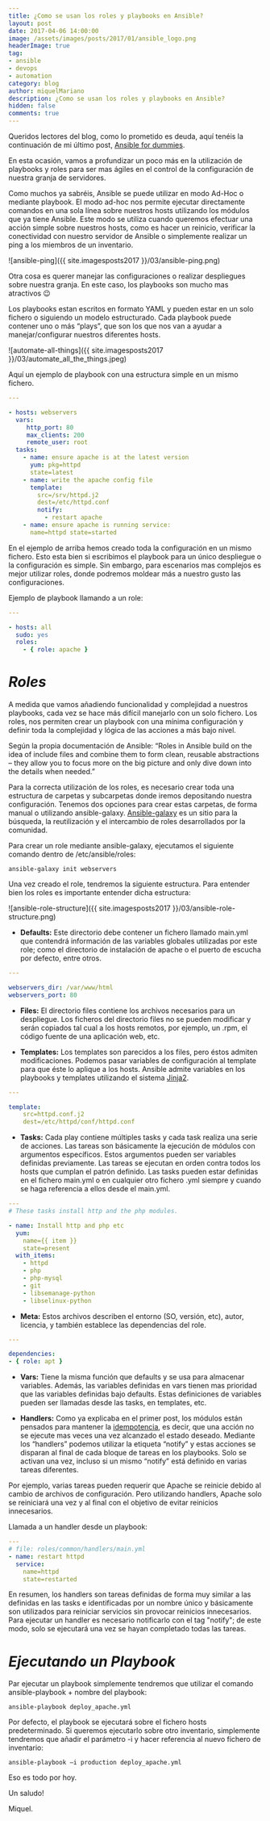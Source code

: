 ```yaml
---
title: ¿Como se usan los roles y playbooks en Ansible?
layout: post
date: 2017-04-06 14:00:00
image: /assets/images/posts/2017/01/ansible_logo.png
headerImage: true
tag:
- ansible
- devops
- automation
category: blog
author: miquelMariano
description: ¿Como se usan los roles y playbooks en Ansible?
hidden: false
comments: true
---
```



Queridos lectores del blog, como lo prometido es deuda, aquí tenéis la continuación de mi último post, [Ansible for dummies](https://miquelmariano.github.io/2017/01/ansible-for-dummies).

En esta ocasión, vamos a profundizar un poco más en la utilización de playbooks y roles para ser mas ágiles en el control de la configuración de nuestra granja de servidores.

Como muchos ya sabréis, Ansible se puede utilizar en modo Ad-Hoc o mediante playbook. El modo ad-hoc nos permite ejecutar directamente comandos en una sola línea sobre nuestros hosts utilizando los módulos que ya tiene Ansible. Este modo se utiliza cuando queremos efectuar una acción simple sobre nuestros hosts, como es hacer un reinicio, verificar la conectividad con nuestro servidor de Ansible o simplemente realizar un ping a los miembros de un inventario.

![ansible-ping]({{ site.imagesposts2017 }}/03/ansible-ping.png)

Otra cosa es querer manejar las configuraciones o realizar despliegues sobre nuestra granja. En este caso, los playbooks son mucho mas atractivos 😉

Los playbooks estan escritos en formato YAML y pueden estar en un solo fichero o siguiendo un modelo estructurado. Cada playbook puede contener uno o más “plays”, que son los que nos van a ayudar a manejar/configurar nuestros diferentes hosts.

![automate-all-things]({{ site.imagesposts2017 }}/03/automate_all_the_things.jpeg)

Aquí un ejemplo de playbook con una estructura simple en un mismo fichero.

``` yaml
--- 

- hosts: webservers 
  vars: 
     http_port: 80 
     max_clients: 200 
     remote_user: root 
  tasks: 
    - name: ensure apache is at the latest version 
      yum: pkg=httpd 
      state=latest 
    - name: write the apache config file 
      template: 
        src=/srv/httpd.j2 
        dest=/etc/httpd.conf 
        notify: 
          - restart apache 
    - name: ensure apache is running service: 
      name=httpd state=started
```

En el ejemplo de arriba hemos creado toda la configuración en un mismo fichero. Esto esta bien si escribimos el playbook para un único despliegue o la configuración es simple. Sin embargo, para escenarios mas complejos es mejor utilizar roles, donde podremos moldear más a nuestro gusto las configuraciones.

Ejemplo de playbook llamando a un role:


``` yaml
---

- hosts: all 
  sudo: yes 
  roles: 
    - { role: apache }
```

# *Roles*

A medida que vamos añadiendo funcionalidad y complejidad a nuestros playbooks, cada vez se hace más difícil manejarlo con un solo fichero. Los roles, nos permiten crear un playbook con una mínima configuración y definir toda la complejidad y lógica de las acciones a más bajo nivel.

Según la propia documentación de Ansible: “Roles in Ansible build on the idea of include files and combine them to form clean, reusable abstractions – they allow you to focus more on the big picture and only dive down into the details when needed.”

Para la correcta utilización de los roles, es necesario crear toda una estructura de carpetas y subcarpetas donde iremos depositando nuestra configuración. Tenemos dos opciones para crear estas carpetas, de forma manual o utilizando ansible-galaxy. [Ansible-galaxy](https://galaxy.ansible.com/) es un sitio para la búsqueda, la reutilización y el intercambio de roles desarrollados por la comunidad.

Para crear un role mediante ansible-galaxy, ejecutamos el siguiente comando dentro de /etc/ansible/roles:

```
ansible-galaxy init webservers
```

Una vez creado el role, tendremos la siguiente estructura. Para entender bien los roles es importante entender dicha estructura:

![ansible-role-structure]({{ site.imagesposts2017 }}/03/ansible-role-structure.png)

+ **Defaults:** Este directorio debe contener un fichero llamado main.yml que contendrá información de las variables globales utilizadas por este role; como el directorio de instalación de apache o el puerto de escucha por defecto, entre otros.

```yaml
--- 

webservers_dir: /var/www/html 
webservers_port: 80

```

+ **Files:** El directorio files contiene los archivos necesarios para un despliegue. Los ficheros del directorio files no se pueden modificar y serán copiados tal cual a los hosts remotos, por ejemplo, un .rpm, el código fuente de una aplicación web, etc.

+ **Templates:** Los templates son parecidos a los files, pero éstos admiten modificaciones. Podemos pasar variables de configuración al template para que éste lo aplique a los hosts. Ansible admite variables en los playbooks y templates utilizando el sistema [Jinja2](http://jinja.pocoo.org/docs/dev/).

```yaml
---

template: 
    src=httpd.conf.j2 
    dest=/etc/httpd/conf/httpd.conf

```

+ **Tasks:** Cada play contiene múltiples tasks y cada task realiza una serie de acciones. Las tareas son básicamente la ejecución de módulos con argumentos específicos. Estos argumentos pueden ser variables definidas previamente. Las tareas se ejecutan en orden contra todos los hosts que cumplan el patrón definido. Las tasks pueden estar definidas en el fichero main.yml o en cualquier otro fichero .yml siempre y cuando se haga referencia a ellos desde el main.yml.

```yaml
---
# These tasks install http and the php modules. 

- name: Install http and php etc 
  yum: 
    name={{ item }} 
    state=present 
  with_items: 
    - httpd 
    - php 
    - php-mysql 
    - git 
    - libsemanage-python 
    - libselinux-python
```

+ **Meta:** Estos archivos describen el entorno (SO, versión, etc), autor, licencia, y también establece las dependencias del role.

```yaml
--- 

dependencies: 
- { role: apt }
```

+ **Vars:** Tiene la misma función que defaults y se usa para almacenar variables. Además, las variables definidas en vars tienen mas prioridad que las variables definidas bajo defaults. Estas definiciones de variables pueden ser llamadas desde las tasks, en templates, etc.


+ **Handlers:** Como ya explicaba en el primer post, los módulos están pensados para mantener la [idempotencia](https://es.wikipedia.org/wiki/Idempotencia), es decir, que una acción no se ejecute mas veces una vez alcanzado el estado deseado. Mediante los “handlers” podemos utilizar la etiqueta “notify” y estas acciones se disparan al final de cada bloque de tareas en los playbooks. Solo se activan una vez, incluso si un mismo “notify” está definido en varias tareas diferentes.

Por ejemplo, varias tareas pueden requerir que Apache se reinicie debido al cambio de archivos de configuración. Pero utilizando handlers, Apache solo se reiniciará una vez y al final con el objetivo de evitar reinicios innecesarios.

Llamada a un handler desde un playbook:

```yaml
--- 
# file: roles/common/handlers/main.yml 
- name: restart httpd 
  service: 
    name=httpd 
    state=restarted
```

En resumen, los handlers son tareas definidas de forma muy similar a las definidas en las tasks e identificadas por un nombre único y básicamente son utilizados para reiniciar servicios sin provocar reinicios innecesarios. Para ejecutar un handler es necesario notificarlo con el tag "notify"; de este modo, solo se ejecutará una vez se hayan completado todas las tareas.

# *Ejecutando un  Playbook*

Par ejecutar un playbook simplemente tendremos que utilizar el comando ansible-playbook + nombre del playbook:

```
ansible-playbook deploy_apache.yml
```

Por defecto, el playbook se ejecutará sobre el fichero hosts predeterminado. Si queremos ejecutarlo sobre otro inventario, simplemente tendremos que añadir el parámetro -i y hacer referencia al nuevo fichero de inventario:

```
ansible-playbook –i production deploy_apache.yml
```

Eso es todo por hoy. 

Un saludo!


Miquel. 